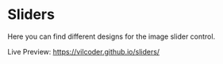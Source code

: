 # Sliders
Here you can find different designs for the image slider control.

Live Preview: https://vilcoder.github.io/sliders/